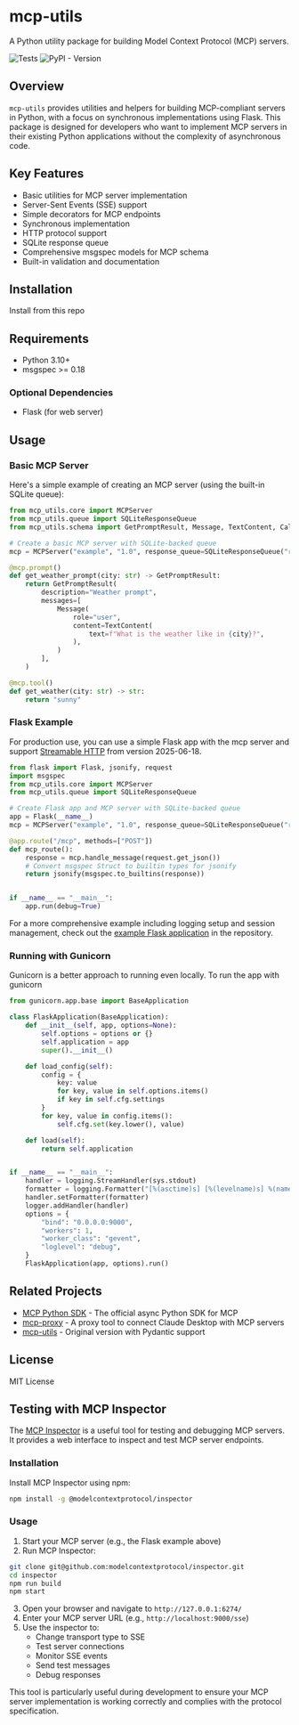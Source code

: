 # mcp-utils

A Python utility package for building Model Context Protocol (MCP) servers.

![Tests](https://github.com/fulfilio/mcp-utils/actions/workflows/test.yml/badge.svg) ![PyPI - Version](https://img.shields.io/pypi/v/mcp-utils)



## Overview

`mcp-utils` provides utilities and helpers for building MCP-compliant servers in Python, with a focus on synchronous implementations using Flask. This package is designed for developers who want to implement MCP servers in their existing Python applications without the complexity of asynchronous code.

## Key Features

- Basic utilities for MCP server implementation
- Server-Sent Events (SSE) support
- Simple decorators for MCP endpoints
- Synchronous implementation
- HTTP protocol support
- SQLite response queue
- Comprehensive msgspec models for MCP schema
- Built-in validation and documentation

## Installation

Install from this repo

## Requirements

- Python 3.10+
- msgspec >= 0.18

### Optional Dependencies

- Flask (for web server)


## Usage

### Basic MCP Server

Here's a simple example of creating an MCP server (using the built-in SQLite queue):

```python
from mcp_utils.core import MCPServer
from mcp_utils.queue import SQLiteResponseQueue
from mcp_utils.schema import GetPromptResult, Message, TextContent, CallToolResult

# Create a basic MCP server with SQLite-backed queue
mcp = MCPServer("example", "1.0", response_queue=SQLiteResponseQueue("responses.db"))

@mcp.prompt()
def get_weather_prompt(city: str) -> GetPromptResult:
    return GetPromptResult(
        description="Weather prompt",
        messages=[
            Message(
                role="user",
                content=TextContent(
                    text=f"What is the weather like in {city}?",
                ),
            )
        ],
    )

@mcp.tool()
def get_weather(city: str) -> str:
    return "sunny"
```

### Flask Example

For production use, you can use a simple Flask app with the mcp server and
support [Streamable HTTP](https://modelcontextprotocol.io/specification/2025-06-18/basic/transports#streamable-http)
from version 2025-06-18.


```python
from flask import Flask, jsonify, request
import msgspec
from mcp_utils.core import MCPServer
from mcp_utils.queue import SQLiteResponseQueue

# Create Flask app and MCP server with SQLite-backed queue
app = Flask(__name__)
mcp = MCPServer("example", "1.0", response_queue=SQLiteResponseQueue("responses.db"))

@app.route("/mcp", methods=["POST"])
def mcp_route():
    response = mcp.handle_message(request.get_json())
    # Convert msgspec Struct to builtin types for jsonify
    return jsonify(msgspec.to_builtins(response))


if __name__ == "__main__":
    app.run(debug=True)
```

For a more comprehensive example including logging setup and session management, check out the [example Flask application](https://github.com/fulfilio/mcp-utils/blob/main/examples/flask_app.py) in the repository.

### Running with Gunicorn

Gunicorn is a better approach to running even locally. To run the app with gunicorn

```python
from gunicorn.app.base import BaseApplication

class FlaskApplication(BaseApplication):
    def __init__(self, app, options=None):
        self.options = options or {}
        self.application = app
        super().__init__()

    def load_config(self):
        config = {
            key: value
            for key, value in self.options.items()
            if key in self.cfg.settings
        }
        for key, value in config.items():
            self.cfg.set(key.lower(), value)

    def load(self):
        return self.application


if __name__ == "__main__":
    handler = logging.StreamHandler(sys.stdout)
    formatter = logging.Formatter("[%(asctime)s] [%(levelname)s] %(name)s: %(message)s")
    handler.setFormatter(formatter)
    logger.addHandler(handler)
    options = {
        "bind": "0.0.0.0:9000",
        "workers": 1,
        "worker_class": "gevent",
        "loglevel": "debug",
    }
    FlaskApplication(app, options).run()
```



## Related Projects

- [MCP Python SDK](https://github.com/modelcontextprotocol/python-sdk) - The official async Python SDK for MCP
- [mcp-proxy](https://github.com/sparfenyuk/mcp-proxy) - A proxy tool to connect Claude Desktop with MCP servers
- [mcp-utils](https://github.com/fulfilio/mcp-utils) -  Original version with Pydantic support

## License

MIT License

## Testing with MCP Inspector

The [MCP Inspector](https://github.com/modelcontextprotocol/inspector) is a useful tool for testing and debugging MCP servers. It provides a web interface to inspect and test MCP server endpoints.

### Installation

Install MCP Inspector using npm:

```bash
npm install -g @modelcontextprotocol/inspector
```

### Usage

1. Start your MCP server (e.g., the Flask example above)
2. Run MCP Inspector:

```bash
git clone git@github.com:modelcontextprotocol/inspector.git
cd inspector
npm run build
npm start
```

3. Open your browser and navigate to `http://127.0.0.1:6274/`
4. Enter your MCP server URL (e.g., `http://localhost:9000/sse`)
5. Use the inspector to:
   - Change transport type to SSE
   - Test server connections
   - Monitor SSE events
   - Send test messages
   - Debug responses

This tool is particularly useful during development to ensure your MCP server implementation
is working correctly and complies with the protocol specification.
